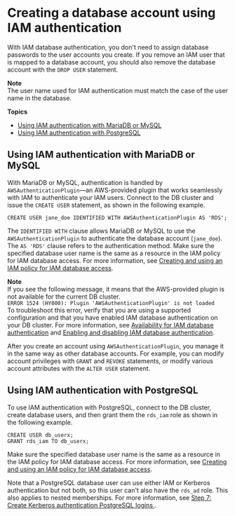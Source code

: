 # Creating a database account using IAM authentication<a name="UsingWithRDS.IAMDBAuth.DBAccounts"></a>

With IAM database authentication, you don't need to assign database passwords to the user accounts you create\. If you remove an IAM user that is mapped to a database account, you should also remove the database account with the `DROP USER` statement\.

**Note**  
The user name used for IAM authentication must match the case of the user name in the database\.

**Topics**
+ [Using IAM authentication with MariaDB or MySQL](#UsingWithRDS.IAMDBAuth.DBAccounts.MySQL)
+ [Using IAM authentication with PostgreSQL](#UsingWithRDS.IAMDBAuth.DBAccounts.PostgreSQL)

## Using IAM authentication with MariaDB or MySQL<a name="UsingWithRDS.IAMDBAuth.DBAccounts.MySQL"></a>

With MariaDB or MySQL, authentication is handled by `AWSAuthenticationPlugin`—an AWS\-provided plugin that works seamlessly with IAM to authenticate your IAM users\. Connect to the DB cluster and issue the `CREATE USER` statement, as shown in the following example\.

```
CREATE USER jane_doe IDENTIFIED WITH AWSAuthenticationPlugin AS 'RDS'; 
```

The `IDENTIFIED WITH` clause allows MariaDB or MySQL to use the `AWSAuthenticationPlugin` to authenticate the database account \(`jane_doe`\)\. The `AS 'RDS'` clause refers to the authentication method\. Make sure the specified database user name is the same as a resource in the IAM policy for IAM database access\. For more information, see [Creating and using an IAM policy for IAM database access](UsingWithRDS.IAMDBAuth.IAMPolicy.md)\. 

**Note**  
If you see the following message, it means that the AWS\-provided plugin is not available for the current DB cluster\.  
`ERROR 1524 (HY000): Plugin 'AWSAuthenticationPlugin' is not loaded`  
To troubleshoot this error, verify that you are using a supported configuration and that you have enabled IAM database authentication on your DB cluster\. For more information, see [Availability for IAM database authentication](UsingWithRDS.IAMDBAuth.md#UsingWithRDS.IAMDBAuth.Availability) and [Enabling and disabling IAM database authentication](UsingWithRDS.IAMDBAuth.Enabling.md)\.

After you create an account using `AWSAuthenticationPlugin`, you manage it in the same way as other database accounts\. For example, you can modify account privileges with `GRANT` and `REVOKE` statements, or modify various account attributes with the `ALTER USER` statement\. 

## Using IAM authentication with PostgreSQL<a name="UsingWithRDS.IAMDBAuth.DBAccounts.PostgreSQL"></a>

To use IAM authentication with PostgreSQL, connect to the DB cluster, create database users, and then grant them the `rds_iam` role as shown in the following example\.

```
CREATE USER db_userx; 
GRANT rds_iam TO db_userx;
```

Make sure the specified database user name is the same as a resource in the IAM policy for IAM database access\. For more information, see [Creating and using an IAM policy for IAM database access](UsingWithRDS.IAMDBAuth.IAMPolicy.md)\. 

Note that a PostgreSQL database user can use either IAM or Kerberos authentication but not both, so this user can't also have the `rds_ad` role\. This also applies to nested memberships\. For more information, see [ Step 7: Create Kerberos authentication PostgreSQL logins ](postgresql-kerberos-setting-up.md#postgresql-kerberos-setting-up.create-logins)\.